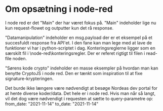 # Om opsætning i node-red

I node red er det "Main" der har været fokus på.
"Main" indeholder lige nu kun request-flowet og outputter kun det rå response.

"Datamanipulation" indeholder en msg.payload der er et eksempel på et succesfuldt response fra API'et.
I den fane kan man lege med at lave de funktioner vi har i python-scriptet i dag.
Konteringsreglerne ligger som en særskilt fil i \node-red\konteringsregler.
Der er referet rigtigt til filen i read-file noden.

"Sørens kode crypto" indeholder en masse eksempler på hvordan man kan benytte CryptoJS i node red.
Den er tænkt som inspiration til at fixe signature-krypteringen.

Det burde ikke længere være nødvendigt at besøge Nordeas dev portal for at hente diverse koder/data. Det hele er i node red.
Hvis man når så langt, vil det dog være nødvendigt i requesten at sætte to query-parametre op:
from_date: "2021-11-14"
to_date: "2021-11-14"

